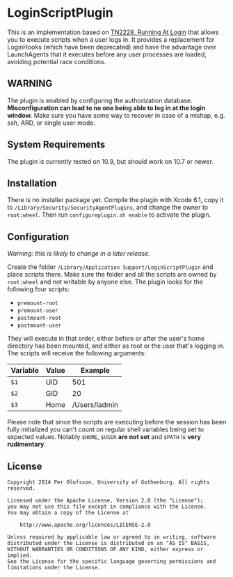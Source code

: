 LoginScriptPlugin
=================

This is an implementation based on [TN2228, Running At Login](https://developer.apple.com/library/mac/technotes/tn2228) that allows you to execute scripts when a user logs in. It provides a replacement for LoginHooks (which have been deprecated) and have the advantage over LaunchAgents that it executes before any user processes are loaded, avoiding potential race conditions.


WARNING
-------

The plugin is enabled by configuring the authorization database. **Misconfiguration can lead to no one being able to log in at the login window.** Make sure you have some way to recover in case of a mishap, e.g. ssh, ARD, or single user mode.


System Requirements
-------------------

The plugin is currently tested on 10.9, but should work on 10.7 or newer.


Installation
------------

There is no installer package yet. Compile the plugin with Xcode 6.1, copy it to `/Library/Security/SecurityAgentPlugins`, and change the owner to `root:wheel`. Then run `configureplugin.sh enable` to activate the plugin.


Configuration
-------------

*Warning: this is likely to change in a later release.*

Create the folder `/Library/Application Support/LoginScriptPlugin` and place scripts there. Make sure the folder and all the scripts are owned by `root:wheel` and not writable by anyone else. The plugin looks for the following four scripts:

* `premount-root`
* `premount-user`
* `postmount-root`
* `postmount-user`

They will execute in that order, either before or after the user's home directory has been mounted, and either as root or the user that's logging in. The scripts will receive the following arguments:

Variable | Value | Example
-------- | ----- | -------
`$1`     | UID   | 501
`$2`     | GID   | 20
`$3`     | Home  | /Users/ladmin

Please note that since the scripts are executing before the session has been fully initialized you can't count on regular shell variables being set to expected values. Notably `$HOME`, `$USER` **are not set** and `$PATH` is **very rudimentary**.


License
-------

    Copyright 2014 Per Olofsson, University of Gothenburg. All rights reserved.
    
    Licensed under the Apache License, Version 2.0 (the "License");
    you may not use this file except in compliance with the License.
    You may obtain a copy of the License at
    
        http://www.apache.org/licenses/LICENSE-2.0
    
    Unless required by applicable law or agreed to in writing, software
    distributed under the License is distributed on an "AS IS" BASIS,
    WITHOUT WARRANTIES OR CONDITIONS OF ANY KIND, either express or implied.
    See the License for the specific language governing permissions and
    limitations under the License.
